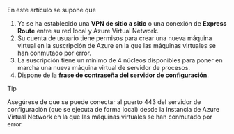En este artículo se supone que

1. Ya se ha establecido una **VPN de sitio a sitio** o una conexión de **Express Route** entre su red local y Azure Virtual Network.
2. Su cuenta de usuario tiene permisos para crear una nueva máquina virtual en la suscripción de Azure en la que las máquinas virtuales se han conmutado por error.
3. La suscripción tiene un mínimo de 4 núcleos disponibles para poner en marcha una nueva máquina virtual de servidor de procesos.
4. Dispone de la **frase de contraseña del servidor de configuración**.

> [!TIP]
> Asegúrese de que se puede conectar al puerto 443 del servidor de configuración (que se ejecuta de forma local) desde la instancia de Azure Virtual Network en la que las máquinas virtuales se han conmutado por error.


<!--HONumber=Feb17_HO1-->


